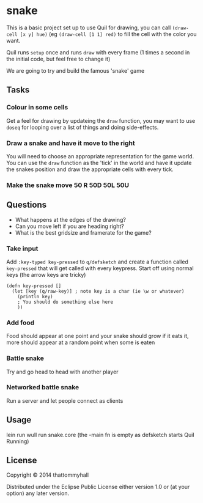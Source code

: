 # snake

This is a basic project set up to use Quil for drawing, you can call `(draw-cell [x y] hue)` (eg `(draw-cell [1 1] red)` to fill the cell with the color you want.

Quil runs `setup` once and runs `draw` with every frame (1 times a second in the initial code, but feel free to change it)

We are going to try and build the famous 'snake' game

## Tasks

### Colour in some cells
Get a feel for drawing by updateing the `draw` function, you may want to use `doseq` for looping over a list of things and doing side-effects.

### Draw a snake and have it move to the right
You will need to choose an appropriate representation for the game world.
You can use the `draw` function as the 'tick' in the world and have it update the snakes position and draw the appropriate cells with every tick.

### Make the snake move 50 R 50D 50L 50U

## Questions
* What happens at the edges of the drawing?
* Can you move left if you are heading right?
* What is the best gridsize and framerate for the game?

### Take input
Add `:key-typed key-pressed` to `q/defsketch` and create a function called `key-pressed` that will get called with every keypress.
Start off using normal keys (the arrow keys are tricky)
```
(defn key-pressed []
  (let [key (q/raw-key)] ; note key is a char (ie \w or whatever)
    (println key)
    ; You should do something else here
    ))
```

### Add food
Food should appear at one point and your snake should grow if it eats it, more should appear at a random point when some is eaten

### Battle snake
Try and go head to head with another player

### Networked battle snake
Run a server and let people connect as clients

## Usage

lein run wull run snake.core (the -main fn is empty as defsketch starts Quil Running)

## License

Copyright © 2014 thattommyhall

Distributed under the Eclipse Public License either version 1.0 or (at
your option) any later version.
